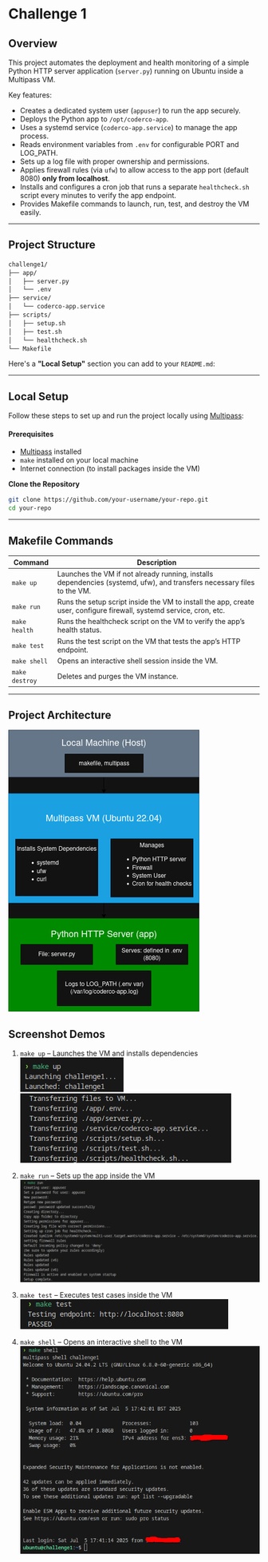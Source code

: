# Challenge 1 

## Overview

This project automates the deployment and health monitoring of a simple Python HTTP server application (`server.py`) running on Ubuntu inside a Multipass VM.

Key features:

- Creates a dedicated system user (`appuser`) to run the app securely.
- Deploys the Python app to `/opt/coderco-app`.
- Uses a systemd service (`coderco-app.service`) to manage the app process.
- Reads environment variables from `.env` for configurable PORT and LOG_PATH.
- Sets up a log file with proper ownership and permissions.
- Applies firewall rules (via `ufw`) to allow access to the app port (default 8080) **only from localhost**.
- Installs and configures a cron job that runs a separate `healthcheck.sh` script every minutes to verify the app endpoint.
- Provides Makefile commands to launch, run, test, and destroy the VM easily.

---

## Project Structure


```sh
challenge1/
├── app/
│   ├── server.py
│   └── .env
├── service/
│   └── coderco-app.service
├── scripts/
│   ├── setup.sh
│   ├── test.sh
│   └── healthcheck.sh
└── Makefile
```


Here's a **"Local Setup"** section you can add to your `README.md`:

---

## Local Setup

Follow these steps to set up and run the project locally using [Multipass](https://multipass.run/):

#### Prerequisites

* [Multipass](https://multipass.run/) installed
* `make` installed on your local machine
* Internet connection (to install packages inside the VM)


**Clone the Repository**

   ```bash
   git clone https://github.com/your-username/your-repo.git
   cd your-repo
   ```
---

## Makefile Commands
| Command      | Description                                                                                 |
|--------------|---------------------------------------------------------------------------------------------|
| `make up`    | Launches the VM if not already running, installs dependencies (systemd, ufw), and transfers necessary files to the VM. |
| `make run`   | Runs the setup script inside the VM to install the app, create user, configure firewall, systemd service, cron, etc.       |
| `make health`| Runs the healthcheck script on the VM to verify the app’s health status.                     |
| `make test`  | Runs the test script on the VM that tests the app’s HTTP endpoint.                          |
| `make shell` | Opens an interactive shell session inside the VM.                                          |
| `make destroy`| Deletes and purges the VM instance.                                                        |


---

## Project Architecture


![Architecture Diagram](./images/challenge1.jpg)




## Screenshot Demos



1. `make up` – Launches the VM and installs dependencies  
   ![make up](./images/demo1.png)  
   ![make up 2](./images/demo1-2.png)

2. `make run` – Sets up the app inside the VM  
   ![make run](./images/demo2.png)

3. `make test` – Executes test cases inside the VM  
   ![make test](./images/demo3.png)

4. `make shell` – Opens an interactive shell to the VM  
   ![make shell](./images/demo4.png)

